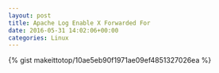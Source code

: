 ```yaml
---
layout: post                                                                                                              
title: Apache Log Enable X Forwarded For                                                                                                                       
date: 2016-05-31 14:02:06+00:00                                                                                                                        
categories: Linux                                                                                                                
---                                                                                                                              
```


{% gist makeittotop/10ae5eb90f1971ae09ef4851327026ea %}                                                                                                           

